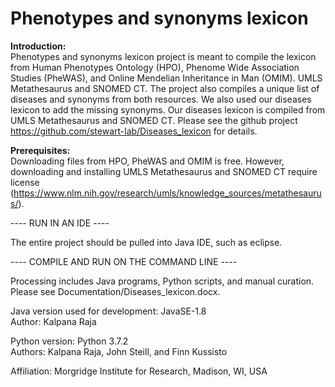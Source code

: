 # **Phenotypes and synonyms lexicon**  

**Introduction:**    
Phenotypes and synonyms lexicon project is meant to compile the lexicon from Human Phenotypes Ontology (HPO), Phenome Wide Association Studies (PheWAS), and Online Mendelian Inheritance in Man (OMIM). UMLS Metathesaurus and SNOMED CT. The project also compiles a unique list of diseases and synonyms from both resources. We also used our diseases lexicon to add the missing synonyms. Our diseases lexicon is compiled from UMLS Metathesaurus and SNOMED CT. Please see the github project https://github.com/stewart-lab/Diseases_lexicon for details.    

**Prerequisites:**  
Downloading files from HPO, PheWAS and OMIM is free. However, downloading and installing UMLS Metathesaurus and SNOMED CT require license (https://www.nlm.nih.gov/research/umls/knowledge_sources/metathesaurus/).   

---- RUN IN AN IDE ----    

The entire project should be pulled into Java IDE, such as eclipse.   

---- COMPILE AND RUN ON THE COMMAND LINE ----   

Processing includes Java programs, Python scripts, and manual curation. Please see Documentation/Diseases_lexicon.docx.   

Java version used for development: JavaSE-1.8   
Author: Kalpana Raja   

Python version: Python 3.7.2  
Authors: Kalpana Raja, John Steill, and Finn Kussisto  

Affiliation: Morgridge Institute for Research, Madison, WI, USA   
